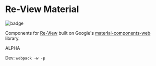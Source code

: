 # Re-View Material

![badge](https://img.shields.io/clojars/v/re-view.material.svg)

Components for [Re-View](https://www.github.com/braintripping/re-view) built on Google's [material-components-web](https://github.com/material-components/material-components-web) library.

ALPHA

Dev: `webpack -w -p`